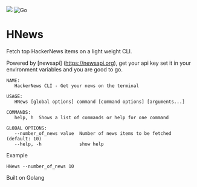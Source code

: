 <a href="https://codeclimate.com/github/SiddhantAgarwal/HNews/maintainability"><img src="https://api.codeclimate.com/v1/badges/98d61b12a9a26ce9b4b9/maintainability" /></a> ![Go](https://github.com/SiddhantAgarwal/HNews/workflows/Go/badge.svg?branch=master)
# HNews 

Fetch top HackerNews items on a light weight CLI. 

Powered by [newsapi] (https://newsapi.org), get your api key set it in your environment variables and you are good to go.


    NAME:
       HackerNews CLI - Get your news on the terminal
    
    USAGE:
       HNews [global options] command [command options] [arguments...]
    
    COMMANDS:
       help, h  Shows a list of commands or help for one command
    
    GLOBAL OPTIONS:
       --number_of_news value  Number of news items to be fetched (default: 10)
       --help, -h              show help


Example 

    HNews --number_of_news 10

Built on Golang
